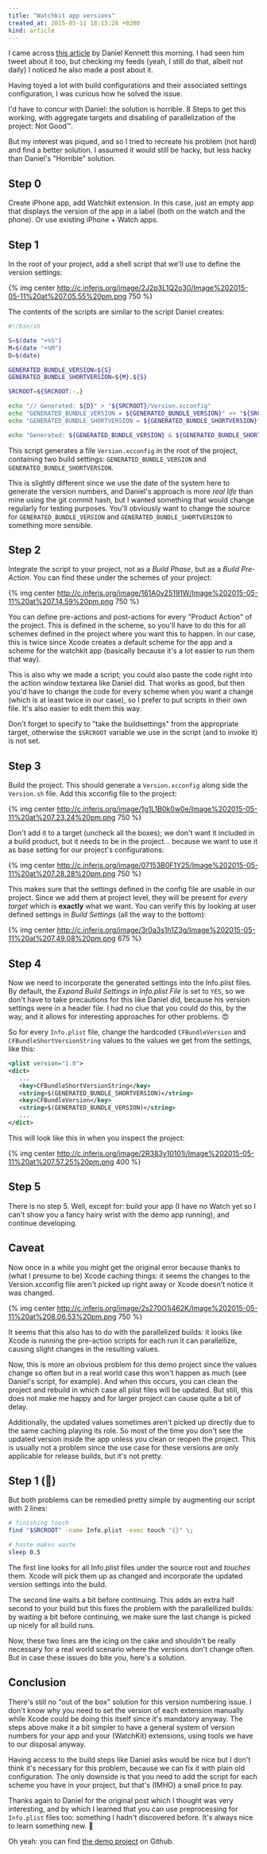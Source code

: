 ```yaml
---
title: "Watchkit app versions"
created_at: 2015-05-11 18:15:28 +0200
kind: article
---
```


I came across [this article](http://ikennd.ac/blog/2015/05/build-time-cfbundleversion-values-in-watchkit-apps/) by Daniel Kennett this morning. I had seen him tweet about it too, but checking my feeds (yeah, I still do that, albeit not daily) I noticed he also made a post about it.

Having toyed a lot with build configurations and their associated settings configuration, I was curious how he solved the issue.

I'd have to concur with Daniel: the solution is horrible. 8 Steps to get this working, with aggregate targets and disabling of parallelization of the project: Not Good™.

But my interest was piqued, and so I tried to recreate his problem (not hard) and find a better solution. I assumed it would still be hacky, but less hacky than Daniel's "Horrible" solution.

<!-- more -->

## Step 0

Create iPhone app, add Watchkit extension. In this case, just an empty app that displays the version of the app in a label (both on the watch and the phone). Or use existing iPhone + Watch apps.

## Step 1

In the root of your project, add a shell script that we'll use to define the version settings:

{% img center http://c.inferis.org/image/2J2p3L1Q2o30/Image%202015-05-11%20at%207.05.55%20pm.png 750 %}

The contents of the scripts are similar to the script Daniel creates:

```sh
#!/bin/sh

S=$(date "+%S")
M=$(date "+%M")
D=$(date)

GENERATED_BUNDLE_VERSION=${S}
GENERATED_BUNDLE_SHORTVERSION=${M}.${S}

SRCROOT=${SRCROOT:-.}

echo "// Generated: ${D}" > "${SRCROOT}/Version.xcconfig"
echo "GENERATED_BUNDLE_VERSION = ${GENERATED_BUNDLE_VERSION}" >> "${SRCROOT}/Version.xcconfig"
echo "GENERATED_BUNDLE_SHORTVERSION = ${GENERATED_BUNDLE_SHORTVERSION}" >> "${SRCROOT}/Version.xcconfig"

echo "Generated: ${GENERATED_BUNDLE_VERSION} & ${GENERATED_BUNDLE_SHORTVERSION}"
```

This script generates a file `Version.xcconfig` in the root of the project, containing two build settings: `GENERATED_BUNDLE_VERSION` and `GENERATED_BUNDLE_SHORTVERSION`.

This is slightly different since we use the date of the system here to generate the version numbers, and Daniel's approach is more *real life* than mine using the git commit hash, but I wanted something that would change regularly for testing purposes. You'll obviously want to change the source for `GENERATED_BUNDLE_VERSION` and `GENERATED_BUNDLE_SHORTVERSION` to something more sensible.

## Step 2

Integrate the script to your project, not as a *Build Phase*, but as a *Build Pre-Action*. You can find these under the schemes of your project:

{% img center http://c.inferis.org/image/161A0v25191W/Image%202015-05-11%20at%207.14.59%20pm.png 750 %}

You can define pre-actions and post-actions for every "Product Action" of the project. This is defined in the scheme, so you'll have to do this for all schemes defined in the project where you want this to happen. In our case, this is twice since Xcode creates a default scheme for the app and a scheme for the watchkit app (basically because it's a lot easier to run them that way).

This is also why we made a script; you could also paste the code right into the action window textarea like Daniel did. That works as good, but then you'd have to change the code for every scheme when you want a change (which is at least twice in our case), so I prefer to put scripts in their own file. It's also easier to edit them this way.

Don't forget to specify to "take the buildsettings" from the appropriate target, otherwise the `$SRCROOT` variable we use in the script (and to invoke it) is not set.

## Step 3

Build the project. This should generate a `Version.xcconfig` along side the `Version.sh` file. Add this xcconfig file to the project:

{% img center http://c.inferis.org/image/1g1L1B0k0w0e/Image%202015-05-11%20at%207.23.24%20pm.png 750 %}

Don't add it to a target (uncheck all the boxes); we don't want it included in a build product, but it needs to be in the project... because we want to use it as base setting for our project's configurations:

{% img center http://c.inferis.org/image/07153B0F1Y25/Image%202015-05-11%20at%207.28.28%20pm.png 750 %}

This makes sure that the settings defined in the config file are usable in our project. Since we add them at project level, they will be present for *every target* which is **exactly** what we want. You can verify this by looking at user defined settings in *Build Settings* (all the way to the bottom):

{% img center http://c.inferis.org/image/3r0a3s1h1Z3g/Image%202015-05-11%20at%207.49.08%20pm.png 675 %}

## Step 4

Now we need to incorporate the generated settings into the Info.plist files. By default, the *Expand Build Settings in Info.plist File* is set to `YES`, so we don't have to take precautions for this like Daniel did, because his version settings were in a header file. I had no clue that you could do this, by the way, and it allows for interesting approaches for other problems. 😍

So for every `Info.plist` file, change the hardcoded `CFBundleVersion` and `CFBundleShortVersionString` values to the values we get from the settings, like this:

```xml
<plist version="1.0">
<dict>
   ...
   <key>CFBundleShortVersionString</key>
   <string>$(GENERATED_BUNDLE_SHORTVERSION)</string>
   <key>CFBundleVersion</key>
   <string>$(GENERATED_BUNDLE_VERSION)</string>
   ...
</dict>
```

This will look like this in when you inspect the project:

{% img center http://c.inferis.org/image/2R383y10101i/Image%202015-05-11%20at%207.57.25%20pm.png 400 %}

## Step 5

There is no step 5. Well, except for: build your app (I have no Watch yet so I can't show you a fancy hairy wrist with the demo app running), and continue developing.

## Caveat

Now once in a while you might get the original error because thanks to (what I presume to be) Xcode caching things: it seems the changes to the Version.xcconfig file aren't picked up right away or Xcode doesn't notice it was changed.

{% img center http://c.inferis.org/image/2s270O1i462K/Image%202015-05-11%20at%208.06.53%20pm.png 750 %}

It seems that this also has to do with the parallelized builds: it looks like Xcode is running the pre-action scripts for each run it can parallellize, causing slight changes in the resulting values.

Now, this is more an obvious problem for this demo project since the values change so often but in a real world case this won't happen as much (see Daniel's script, for example). And when this occurs, you can clean the project and rebuild in which case all plist files will be updated. But still, this does not make me happy and for larger project can cause quite a bit of delay.

Additionally, the updated values sometimes aren't picked up directly due to the same caching playing its role. So most of the time you don't see the updated version inside the app unless you clean or reopen the project. This is usually not a problem since the use case for these versions are only applicable for release builds, but it's not pretty.

## Step 1 (🙈)

But both problems can be remedied pretty simple by augmenting our script with 2 lines:

```sh
# finishing touch
find "$SRCROOT" -name Info.plist -exec touch "{}" \;

# haste makes waste
sleep 0.5
```

The first line looks for all Info.plist files under the source root and *touches* them. Xcode will pick them up as changed and incorporate the updated version settings into the build.

The second line waits a bit before continuing. This adds an extra half second to your build but this fixes the problem with the parallellized builds: by waiting a bit before continuing, we make sure the last change is picked up nicely for all build runs.

Now, these two lines are the icing on the cake and shouldn't be really necessary for a real world scenario where the versions don't change often. But in case these issues do bite you, here's a solution.

## Conclusion

There's still no "out of the box" solution for this version numbering issue. I don't know why you need to set the version of each extension manually while Xcode could be doing this itself since it's mandatory anyway. The steps above make it a bit simpler to have a general system of version numbers for your app and your (WatchKit) extensions, using tools we have to our disposal anyway.

Having access to the build steps like Daniel asks would be nice but I don't think it's necessary for this problem, because we can fix it with plain old configuration. The only downside is that you need to add the script for each scheme you have in your project, but that's (IMHO) a small price to pay.

Thanks again to Daniel for the original post which I thought was very interesting, and by which I learned that you can use preprocessing for `Info.plist` files too: something I hadn't discovered before. It's always nice to learn something new. 🌟

Oh yeah: you can find [the demo project](https://github.com/Inferis/WatchVersionThingy) on Github.
